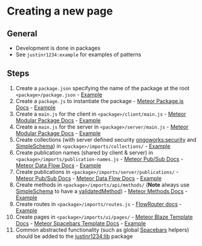 # Creating a new page

## General

- Development is done in packages
- See `justinr1234:example` for examples of patterns

## Steps

1. Create a `package.json` specifying the name of the package at the root `<package>/package.json` - [Example](https://raw.githubusercontent.com/justinr1234/opinionated-meteor-application-template/master/packages/justinr1234-example/package.json)
2. Create a `package.js` to instantiate the package - [Meteor Package.js Docs](https://docs.meteor.com/api/packagejs.html) - [Example](https://raw.githubusercontent.com/justinr1234/opinionated-meteor-application-template/master/packages/justinr1234-example/package.js)
3. Create a `main.js` for the client in `<package>/client/main.js` - [Meteor Modular Package Docs](http://docs.meteor.com/packages/modules.html#Modular-package-structure) - [Example](https://raw.githubusercontent.com/justinr1234/opinionated-meteor-application-template/master/packages/justinr1234-example/client/main.js)
4. Create a `main.js` for the server in `<package>/server/main.js` - [Meteor Modular Package Docs](http://docs.meteor.com/packages/modules.html#Modular-package-structure) - [Example](https://raw.githubusercontent.com/justinr1234/opinionated-meteor-application-template/master/packages/justinr1234-example/server/main.js)
5. Create collections (with server defined security [ongoworks:security](https://github.com/reactioncommerce/meteor-security) and [SimpleSchema](https://github.com/aldeed/meteor-simple-schema)) in `<package>/imports/collections/` - [Example](https://raw.githubusercontent.com/justinr1234/opinionated-meteor-application-template/master/packages/justinr1234-example/imports/api/collections/)
6. Create publication names (shared by client & server) in `<package>/imports/publication-names.js` - [Meteor Pub/Sub Docs](https://docs.meteor.com/api/pubsub.html) - [Meteor Data Flow Docs](https://guide.meteor.com/data-loading.html) - [Example](https://raw.githubusercontent.com/justinr1234/opinionated-meteor-application-template/master/packages/justinr1234-example/imports/publication-names.js)
7. Create publications in `<package>/imports/server/publications/` - [Meteor Pub/Sub Docs](https://docs.meteor.com/api/pubsub.html) - [Meteor Data Flow Docs](https://guide.meteor.com/data-loading.html) - [Example](https://raw.githubusercontent.com/justinr1234/opinionated-meteor-application-template/master/packages/justinr1234-example/server/publications/)
8. Create methods in `<package>/imports/api/methods/` (**Note** always use [SimpleSchema](https://github.com/aldeed/meteor-simple-schema) to have a [validatedMethod](https://guide.meteor.com/methods.html#validated-method)) - [Meteor Methods Docs](https://guide.meteor.com/methods.html) - [Example](https://raw.githubusercontent.com/justinr1234/opinionated-meteor-application-template/master/packages/justinr1234-example/imports/api/methods/)
9. Create routes in `<package>/imports/routes.js` - [FlowRouter docs](https://github.com/kadirahq/flow-router) - [Example](https://raw.githubusercontent.com/justinr1234/opinionated-meteor-application-template/master/packages/justinr1234-exaxmple/imports/routes.js)
10. Create pages in `<package>/imports/ui/pages/` - [Meteor Blaze Template Docs](http://blazejs.org/api/templates.html) - [Meteor Spacebars Template Docs](http://blazejs.org/guide/spacebars.html) - [Example](https://raw.githubusercontent.com/justinr1234/opinionated-meteor-application-template/master/packages/justinr1234-exaxmple/imports/ui/pages/)
11. Common abstracted functionality (such as global [Spacebars](http://blazejs.org/guide/spacebars.html) helpers) should be added to the [justinr1234:lib](https://raw.githubusercontent.com/justinr1234/opinionated-meteor-application-template/master/packages/justinr1234-lib) package